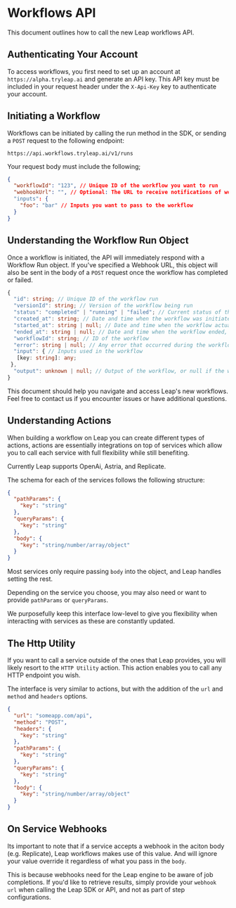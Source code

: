 # Workflows API

This document outlines how to call the new Leap workflows API.

## Authenticating Your Account

To access workflows, you first need to set up an account at `https://alpha.tryleap.ai` and generate an API key. This API key must be included in your request header under the `X-Api-Key` key to authenticate your account.

## Initiating a Workflow

Workflows can be initiated by calling the run method in the SDK, or sending a `POST` request to the following endpoint:

```text copy
https://api.workflows.tryleap.ai/v1/runs
```

Your request body must include the following;

```json copy
{
  "workflowId": "123", // Unique ID of the workflow you want to run
  "webhookUrl": "", // Optional: The URL to receive notifications of workflow completion or failure
  "inputs": {
    "foo": "bar" // Inputs you want to pass to the workflow
  }
}
```

## Understanding the Workflow Run Object

Once a workflow is initiated, the API will immediately respond with a Workflow Run object. If you've specified a Webhook URL, this object will also be sent in the body of a `POST` request once the workflow has completed or failed.

```typescript copy
{
  "id": string; // Unique ID of the workflow run
  "versionId": string; // Version of the workflow being run
  "status": "completed" | "running" | "failed"; // Current status of the workflow
  "created_at": string; // Date and time when the workflow was initiated
  "started_at": string | null; // Date and time when the workflow actually started, if applicable
  "ended_at": string | null; // Date and time when the workflow ended, if applicable
  "workflowId": string; // ID of the workflow
  "error": string | null; // Any error that occurred during the workflow, or null if the workflow completed successfully
  "input": { // Inputs used in the workflow
   [key: string]: any;
 },
  "output": unknown | null; // Output of the workflow, or null if the workflow failed
}
```

This document should help you navigate and access Leap's new workflows. Feel free to contact us if you encounter issues or have additional questions.

## Understanding Actions

When building a workflow on Leap you can create different types of actions, actions are essentially integrations on top of services which allow you to call each service with full flexibility while still benefiting.

Currently Leap supports OpenAi, Astria, and Replicate.

The schema for each of the services follows the following structure:

``` json copy
{
  "pathParams": {
    "key": "string"
  },
  "queryParams": {
    "key": "string"
  },
  "body": {
    "key": "string/number/array/object"
  }
}
```

Most services only require passing `body` into the object, and Leap handles setting the rest.

Depending on the service you choose, you may also need or want to provide `pathParams` or `queryParams`.

We purposefully keep this interface low-level to give you flexibility when interacting with services as these are constantly updated.

## The Http Utility

If you want to call a service outside of the ones that Leap provides, you will likely resort to the `HTTP Utility` action. This action enables you to call any HTTP endpoint you wish.

The interface is very similar to actions, but with the addition of the `url` and `method` and `headers` options.

``` json copy
{
  "url": "someapp.com/api",
  "method": "POST",
  "headers": {
    "key": "string"
  },
  "pathParams": {
    "key": "string"
  },
  "queryParams": {
    "key": "string"
  },
  "body": {
    "key": "string/number/array/object"
  }
}
```

## On Service Webhooks

Its important to note that if a service accepts a webhook in the aciton body (e.g. Replicate), Leap workflows makes use of this value. And will ignore your value override it regardless of what you pass in the `body`.

This is because webhooks need for the Leap engine to be aware of job completions. If you'd like to retrieve results, simply provide your `webhook url` when calling the Leap SDK or API, and not as part of step configurations.
